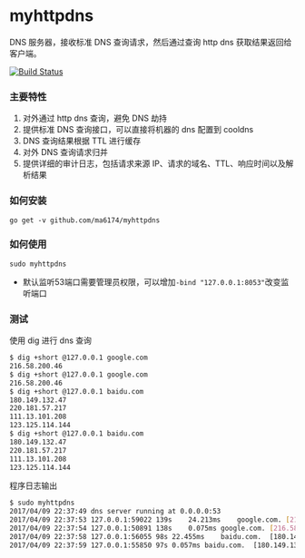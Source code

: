 # myhttpdns

DNS 服务器，接收标准 DNS 查询请求，然后通过查询 http dns 获取结果返回给客户端。

[![Build Status](https://travis-ci.org/ma6174/qmongo.svg?branch=master)](https://travis-ci.org/ma6174/qmongo)

### 主要特性

1. 对外通过 http dns 查询，避免 DNS 劫持
2. 提供标准 DNS 查询接口，可以直接将机器的 dns 配置到 cooldns
3. DNS 查询结果根据 TTL 进行缓存
4. 对外 DNS 查询请求归并
5. 提供详细的审计日志，包括请求来源 IP、请求的域名、TTL、响应时间以及解析结果


### 如何安装

	go get -v github.com/ma6174/myhttpdns

### 如何使用

	sudo myhttpdns

* 默认监听53端口需要管理员权限，可以增加`-bind "127.0.0.1:8053"`改变监听端口

### 测试

使用 dig 进行 dns 查询


```bash
$ dig +short @127.0.0.1 google.com
216.58.200.46
$ dig +short @127.0.0.1 google.com
216.58.200.46
$ dig +short @127.0.0.1 baidu.com
180.149.132.47
220.181.57.217
111.13.101.208
123.125.114.144
$ dig +short @127.0.0.1 baidu.com
180.149.132.47
220.181.57.217
111.13.101.208
123.125.114.144
```

程序日志输出

```bash
$ sudo myhttpdns
2017/04/09 22:37:49 dns server running at 0.0.0.0:53
2017/04/09 22:37:53 127.0.0.1:59022	139s	24.213ms	google.com.	[216.58.200.46]
2017/04/09 22:37:54 127.0.0.1:50891	138s	0.075ms	google.com.	[216.58.200.46]
2017/04/09 22:37:58 127.0.0.1:56055	98s	22.455ms	baidu.com.	[180.149.132.47 220.181.57.217 111.13.101.208 123.125.114.144]
2017/04/09 22:37:59 127.0.0.1:55850	97s	0.057ms	baidu.com.	[180.149.132.47 220.181.57.217 111.13.101.208 123.125.114.144]
```

